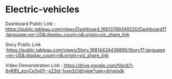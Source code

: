 # Electric-vehicles


Dashboard  Public Link :  https://public.tableau.com/views/Dashboard_16813769349320/Dashboard1?:language=en-US&:display_count=n&:origin=viz_share_link


Story Public Link :https://public.tableau.com/views/Story_16814424436890/Story1?:language=en-US&:display_count=n&:origin=viz_share_link


Video Demonstration Link : https://drive.google.com/file/d/1-6vK85_ezvCe3v01--xZ3sI-1vxp3z1d/view?usp=drivesdk
